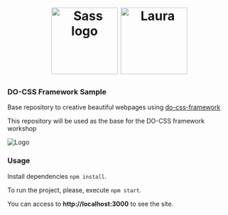 <h1 align="center">
  <img src="https://upload.wikimedia.org/wikipedia/commons/9/96/Sass_Logo_Color.svg" title="Sass logo" width="150" />
  <a href="https://github.com/larnedo"><img src="https://avatars1.githubusercontent.com/u/8558685?s=400&v=4" title="Laura" width="150" /></a>
</h1>

### DO-CSS Framework Sample
Base repository to creative beautiful webpages using [do-css-framework](http://digitalorigin.github.io/do-css-framework/)

This repository will be used as the base for the DO-CSS framework workshop

![Logo](https://media.giphy.com/media/l0HlCUH4wV7L3E32E/giphy.gif)

### Usage

Install dependencies `npm install`.

To run the project, please, execute `npm start`.

You can access to **http://localhost:3000** to see the site.
